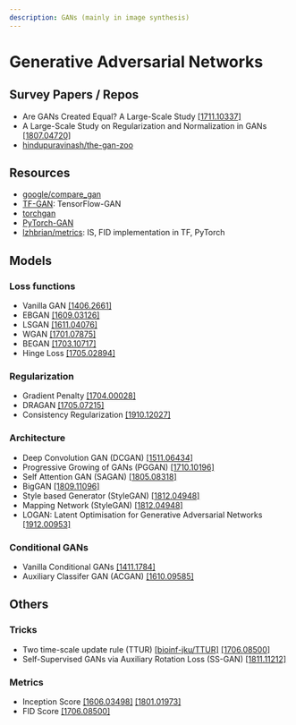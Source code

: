 ```yaml
---
description: GANs (mainly in image synthesis)
---
```


# Generative Adversarial Networks

## Survey Papers / Repos

* Are GANs Created Equal? A Large-Scale Study [\[1711.10337\]](https://arxiv.org/abs/1711.10337)
* A Large-Scale Study on Regularization and Normalization in GANs [\[1807.04720\]](https://arxiv.org/abs/1807.04720)
* [hindupuravinash/the-gan-zoo](https://github.com/hindupuravinash/the-gan-zoo)

## Resources

* [google/compare\_gan](https://github.com/google/compare_gan)
* [TF-GAN](https://github.com/tensorflow/gan): TensorFlow-GAN
* [torchgan](https://github.com/torchgan/torchgan)
* [PyTorch-GAN](https://github.com/eriklindernoren/PyTorch-GAN)
* [lzhbrian/metrics](https://github.com/lzhbrian/metrics): IS, FID implementation in TF, PyTorch

## Models

### Loss functions

* Vanilla GAN [\[1406.2661\]](https://arxiv.org/abs/1406.2661)
* EBGAN [\[1609.03126\]](https://arxiv.org/abs/1609.03126)
* LSGAN [\[1611.04076\]](https://arxiv.org/abs/1611.04076)
* WGAN [\[1701.07875\]](https://arxiv.org/abs/1701.07875)
* BEGAN [\[1703.10717\]](https://arxiv.org/abs/1703.10717)
* Hinge Loss [\[1705.02894\]](https://arxiv.org/abs/1705.02894)

### Regularization

* Gradient Penalty [\[1704.00028\]](https://arxiv.org/abs/1704.00028)
* DRAGAN [\[1705.07215\]](https://arxiv.org/abs/1705.07215)
* Consistency Regularization [\[1910.12027\]](https://arxiv.org/abs/1910.12027)

### Architecture

* Deep Convolution GAN \(DCGAN\) [\[1511.06434\]](https://arxiv.org/abs/1511.06434)
* Progressive Growing of GANs \(PGGAN\) [\[1710.10196\]](https://arxiv.org/abs/1710.10196)
* Self Attention GAN \(SAGAN\) [\[1805.08318\]](https://arxiv.org/abs/1805.08318)
* BigGAN [\[1809.11096\]](https://arxiv.org/abs/1809.11096)
* Style based Generator \(StyleGAN\) [\[1812.04948\]](https://arxiv.org/abs/1812.04948)
* Mapping Network \(StyleGAN\) [\[1812.04948\]](https://arxiv.org/abs/1812.04948)
* LOGAN: Latent Optimisation for Generative Adversarial Networks [\[1912.00953\]](https://arxiv.org/abs/1912.00953)

### Conditional GANs

* Vanilla Conditional GANs [\[1411.1784\]](https://arxiv.org/abs/1411.1784)
* Auxiliary Classifer GAN \(ACGAN\) [\[1610.09585\]](https://arxiv.org/abs/1610.09585)

## Others

### Tricks

* Two time-scale update rule \(TTUR\) [\[bioinf-jku/TTUR\]](https://github.com/bioinf-jku/TTUR) [\[1706.08500\]](https://arxiv.org/abs/1706.08500)
* Self-Supervised GANs via Auxiliary Rotation Loss \(SS-GAN\) [\[1811.11212\]](https://arxiv.org/abs/1811.11212)

### Metrics

* Inception Score [\[1606.03498\]](https://arxiv.org/abs/1606.03498) [\[1801.01973\]](https://arxiv.org/abs/1801.01973)
* FID Score [\[1706.08500\]](https://arxiv.org/abs/1706.08500)

